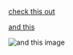 [check this out](javascript:alert\(1\))

[and this]

[and this]: javascript:alert\(1\)

![and this image](javascript:alert\(1\))
